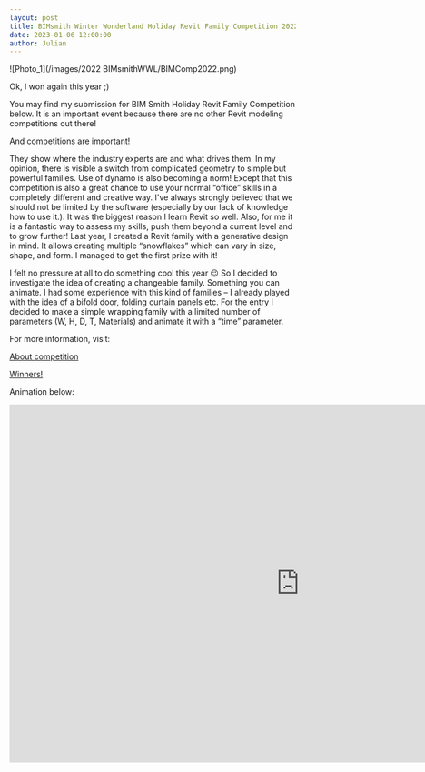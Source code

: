 ```yaml
---
layout: post  
title: BIMsmith Winter Wonderland Holiday Revit Family Competition 2022
date: 2023-01-06 12:00:00
author: Julian
---
```

![Photo_1](/images/2022 BIMsmithWWL/BIMComp2022.png)

<!--excerpt-->

Ok, I won again this year ;)  

You may find my submission for BIM Smith Holiday Revit Family Competition below. It is an important event because there are no other Revit modeling competitions out there!

And competitions are important!

They show where the industry experts are and what drives them. In my opinion, there is visible a switch from complicated geometry to simple but powerful families. Use of dynamo is also becoming a norm!
Except that this competition is also a great chance to use your normal “office” skills in a completely different and creative way. I've always strongly believed that we should not be limited by the software (especially by our lack of knowledge how to use it.). It was the biggest reason I learn Revit so well. Also, for me it is a fantastic way to assess my skills, push them beyond a current level and to grow further!
Last year, I created a Revit family with a generative design in mind. It allows creating multiple “snowflakes” which can vary in size, shape, and form. I managed to get the first prize with it!

I felt no pressure at all to do something cool this year 😉 So I decided to investigate the idea of creating a changeable family. Something you can animate. I had some experience with this kind of families – I already played with the idea of a bifold door, folding curtain panels etc.
For the entry I decided to make a simple wrapping family with a limited number of parameters (W, H, D, T, Materials) and animate it with a “time” parameter. 

For more information, visit:

[About competition](https://blog.bimsmith.com/Here-are-the-Semifinalists-for-the-2022-BIMsmith-Winter-Wonderland-Holiday-Revit-Family-Competition)
  
[Winners!](https://blog.bimsmith.com/Introducing-the-Winners-for-the-2022-BIMsmith-Winter-Wonderland-Holiday-Revit-Family-Competition)

Animation below:

<iframe width="1020" height="630" src="https://www.youtube.com/embed/__7C4kHfVdY" title="YouTube video player" frameborder="0" allow="accelerometer; autoplay; clipboard-write; encrypted-media; gyroscope; picture-in-picture; web-share" allowfullscreen></iframe>


